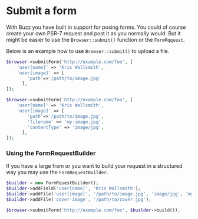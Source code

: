 # Submit a form

With Buzz you have built in support for posing forms. You could of course create your own PSR-7 request and post it 
as you normally would. But it might be easier to use the `Browser::submit()` function or the `FormRqquest`. 

Below is an example how to use `Browser::submit()` to upload a file. 

```php
$browser->submitForm('http://example.com/foo', [
    'user[name]' => 'Kris Wallsmith',
    'user[image]' => [
        'path'=>'/path/to/image.jpg'
      ],
]);
``` 

```php
$browser->submitForm('http://example.com/foo', [
    'user[name]' => 'Kris Wallsmith',
    'user[image]' => [
        'path'=>'/path/to/image.jpg',
        'filename' => 'my-image.jpg',
        'contentType' => 'image/jpg',
      ],
]);
``` 

### Using the FormRequestBuilder

If you have a large from or you want to build your request in a structured way you may use the `FormRequestBuilder`.

```php
$builder = new FormRquestBuilder();
$builder->addField('user[name]', 'Kris Wallsmith');
$builder->addFile('user[image]', '/path/to/image.jpg', 'image/jpg', 'my-image.jpg');
$builder->addFile('cover-image', '/path/to/cover.jpg');

$browser->submitForm('http://example.com/foo', $builder->build());
``` 
